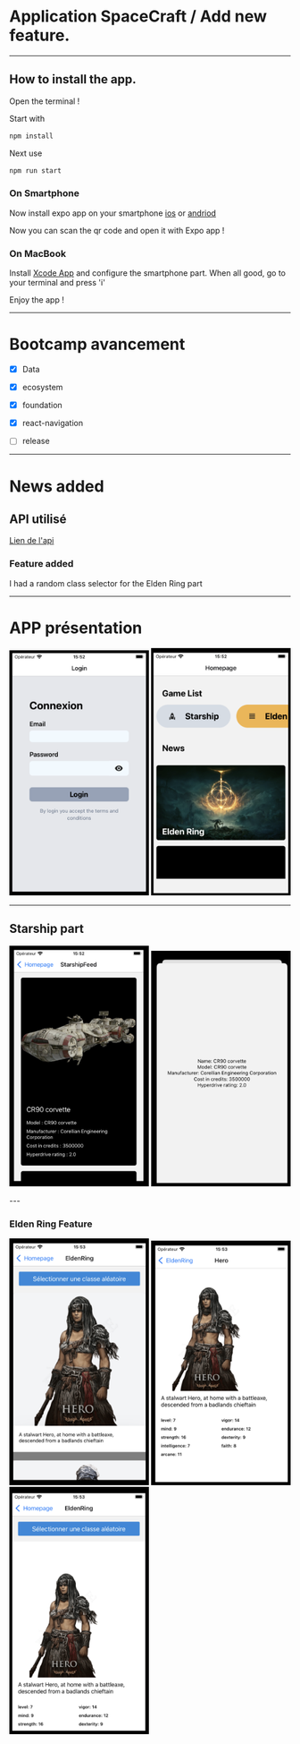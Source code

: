 # Application SpaceCraft / Add new feature.

---

## How to install the app.

Open the terminal !

Start with
```bash
npm install
```

Next use
```bash
npm run start
```

### On Smartphone

Now install expo app on your smartphone [ios](https://apps.apple.com/us/app/expo-go/id982107779)
or
[andriod](https://play.google.com/store/apps/details?id=host.exp.exponent&hl=fr&gl=US&pli=1)

Now you can scan the qr code and open it with Expo app !



### On MacBook

Install [Xcode App](https://apps.apple.com/fr/app/xcode/id497799835?mt=12) and configure the smartphone part.
When all good, go to your terminal and press 'i'

Enjoy the app ! 

---

# Bootcamp avancement

- [x] Data
- [x] ecosystem
- [x] foundation
- [x] react-navigation
- [ ] release


---

# News added

## API utilisé

[Lien de l'api](https://eldenring.fanapis.com/api/classes)

### Feature added

I had a random class selector for the Elden Ring part

---

# APP présentation

<p>
    <img src="https://github.com/Matthys-Boureau/React-native/blob/main/assets/app-img/login.png" alt="Login" width="250"/>
    <img src="https://github.com/Matthys-Boureau/React-native/blob/main/assets/app-img/homepage.png" alt="Homepage" width="250"/>
</p>

---

## Starship part
<p>
    <img src="https://github.com/Matthys-Boureau/React-native/blob/main/assets/app-img/starship.png" alt="Starship" width="250" />
    <img src="https://github.com/Matthys-Boureau/React-native/blob/main/assets/app-img/starship-popin.png" alt="Starship Popin" width="250" />
</p>
---

### Elden Ring Feature
<p>
    <img src="https://github.com/Matthys-Boureau/React-native/blob/main/assets/app-img/elden-ring.png" alt="Starship Popin" width="250"/>
    <img src="https://github.com/Matthys-Boureau/React-native/blob/main/assets/app-img/elden-ring-class.png" alt="Starship Popin" width="250"/>
    <img src="https://github.com/Matthys-Boureau/React-native/blob/main/assets/app-img/elden-ring-random.png" alt="Starship Popin" width="250"/>
</p>